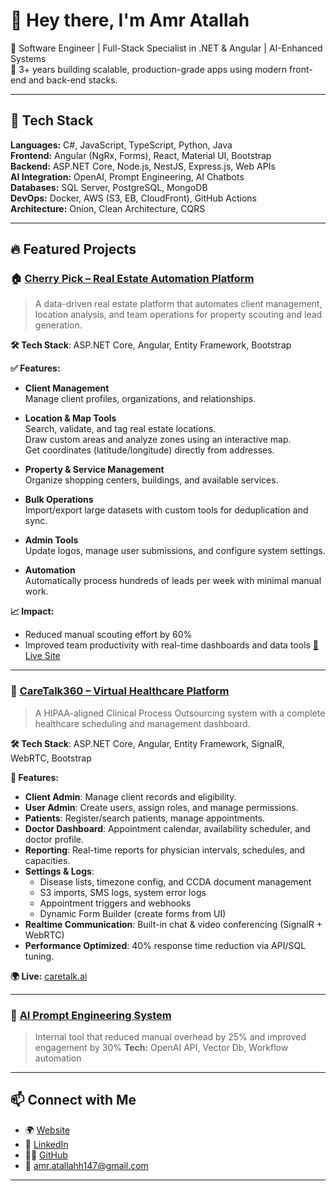 # 👋 Hey there, I'm Amr Atallah

🚀 Software Engineer | Full-Stack Specialist in .NET & Angular | AI-Enhanced Systems  
🔧 3+ years building scalable, production-grade apps using modern front-end and back-end stacks.

---

## 🧠 Tech Stack

**Languages:** C#, JavaScript, TypeScript, Python, Java  
**Frontend:** Angular (NgRx, Forms), React, Material UI, Bootstrap  
**Backend:** ASP.NET Core, Node.js, NestJS, Express.js, Web APIs  
**AI Integration:** OpenAI, Prompt Engineering, AI Chatbots  
**Databases:** SQL Server, PostgreSQL, MongoDB  
**DevOps:** Docker, AWS (S3, EB, CloudFront), GitHub Actions  
**Architecture:** Onion, Clean Architecture, CQRS  

---

## 🔥 Featured Projects

### 🏠 [Cherry Pick – Real Estate Automation Platform](private)

> A data-driven real estate platform that automates client management, location analysis, and team operations for property scouting and lead generation.

**🛠 Tech Stack**: ASP.NET Core, Angular, Entity Framework, Bootstrap

**✅ Features:**

- **Client Management**  
  Manage client profiles, organizations, and relationships.

- **Location & Map Tools**  
  Search, validate, and tag real estate locations.  
  Draw custom areas and analyze zones using an interactive map.  
  Get coordinates (latitude/longitude) directly from addresses.

- **Property & Service Management**  
  Organize shopping centers, buildings, and available services.

- **Bulk Operations**  
  Import/export large datasets with custom tools for deduplication and sync.

- **Admin Tools**  
  Update logos, manage user submissions, and configure system settings.

- **Automation**  
  Automatically process hundreds of leads per week with minimal manual work.

**📈 Impact:**
- Reduced manual scouting effort by 60%
- Improved team productivity with real-time dashboards and data tools
[🔗 Live Site](https://www.cherrypick.com)

---

### 💬 [CareTalk360 – Virtual Healthcare Platform](private)

> A HIPAA-aligned Clinical Process Outsourcing system with a complete healthcare scheduling and management dashboard.

**🛠 Tech Stack**: ASP.NET Core, Angular, Entity Framework, SignalR, WebRTC, Bootstrap

**🔑 Features:**
- **Client Admin**: Manage client records and eligibility.
- **User Admin**: Create users, assign roles, and manage permissions.
- **Patients**: Register/search patients, manage appointments.
- **Doctor Dashboard**: Appointment calendar, availability scheduler, and doctor profile.
- **Reporting**: Real-time reports for physician intervals, schedules, and capacities.
- **Settings & Logs**:
  - Disease lists, timezone config, and CCDA document management
  - S3 imports, SMS logs, system error logs
  - Appointment triggers and webhooks
  - Dynamic Form Builder (create forms from UI)
- **Realtime Communication**: Built-in chat & video conferencing (SignalR + WebRTC)
- **Performance Optimized**: 40% response time reduction via API/SQL tuning.

**🌍 Live:** [caretalk.ai](https://caretalk.ai)

---

### 🤖 [AI Prompt Engineering System](private)
> Internal tool that reduced manual overhead by 25% and improved engagement by 30% 
**Tech:** OpenAI API, Vector Db, Workflow automation

---

## 📫 Connect with Me

- 🌍 [Website](https://sites.google.com/view/amr-atallah/home)
- 💼 [LinkedIn](https://www.linkedin.com/in/amr-atallah-857700197)
- 🧑‍💻 [GitHub](https://github.com/amratallah123)
- 📧 amr.atallahh147@gmail.com

---
